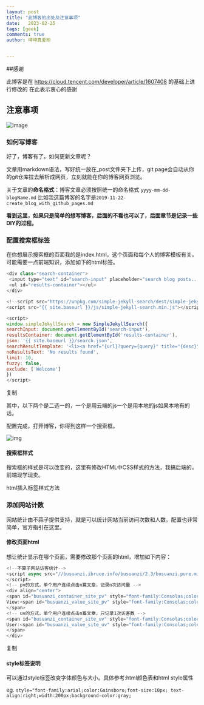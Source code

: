 ```yaml
---
layout: post
title: "此博客的出处及注意事项"
date:   2023-02-25
tags: [geek]
comments: true
author: 坤坤真爱粉


---
```




##感谢

此博客是在 https://cloud.tencent.com/developer/article/1607408 的基础上进行修改的
在此表示衷心的感谢





## 注意事项

![image](https://user-images.githubusercontent.com/101516281/221356874-e3c5c03f-99c9-455d-a0c7-b06d57fa1827.png)

### **如何写博客**

好了，博客有了。如何更新文章呢？

文章用markdown语法，写好统一放在_post文件夹下上传，git page会自动从你的git仓库拉去解析成网页，立刻就能在你的博客网页浏览。

关于文章的**命名格式**：博客文章必须按照统一的命名格式 `yyyy-mm-dd-blogName.md` 比如我这篇博客的名字是`2019-11-22-create_blog_with_github_pages.md`

**看到这里，如果只是简单的想写博客，后面的不看也可以了，后面章节是记录一些DIY的过程。**





### **配置搜索框标签**

在你想展示搜索框的页面我的是index.html，这个页面和每个人的博客模板有关，可能需要一点前端知识，添加如下的html标签。

```javascript
<div class="search-container">
 <input type="text" id="search-input" placeholder="search blog posts...">
 <ul id="results-container"></ul>
</div>

<!--script src="https://unpkg.com/simple-jekyll-search/dest/simple-jekyll-search.min.js"></script-->
<script src="{{ site.baseurl }}/js/simple-jekyll-search.min.js"></script>

<script>
window.simpleJekyllSearch = new SimpleJekyllSearch({
searchInput: document.getElementById('search-input'),
resultsContainer: document.getElementById('results-container'),
json: '{{ site.baseurl }}/search.json',
searchResultTemplate: '<li><a href="{url}?query={query}" title="{desc}">{title}</a></li>',
noResultsText: 'No results found',
limit: 10,
fuzzy: false,
exclude: ['Welcome']
})
</script>
```

复制

其中，以下两个是二选一的，一个是用云端的js一个是用本地的js如果本地有的话。

<script src="https://unpkg.com/simple-jekyll-search/dest/simple-jekyll-search.min.js"></script-->

<script src="{{ site.baseurl }}/js/simple-jekyll-search.min.js"></script>

配置完成，打开博客，你得到这样一个搜索框。

![img](https://ask.qcloudimg.com/http-save/yehe-1346475/ae7wuapz2q.png?imageView2/2/w/1620)

#### **搜索框样式**

搜索框的样式是可以改变的，这里有修改HTML中CSS样式的方法，我搞后端的，前端现学现卖。

html插入标签样式方法



### **添加网站计数**

网站统计由不蒜子提供支持，就是可以统计网站当前访问次数和人数。配置也非常简单，官方指引在这里。

#### **修改页面html**

想让统计显示在哪个页面，需要修改那个页面的html，增加如下内容：

```javascript
<!--不算子网站访客统计-->
<script async src="//busuanzi.ibruce.info/busuanzi/2.3/busuanzi.pure.mini.js">
</script>
<!-- pv的方式，单个用户连续点击n篇文章，记录n次访问量 -->
<div align="center">
<span id="busuanzi_container_site_pv" style="font-family:Consolas;color:Silver;font-size:12px;">
View:<span id="busuanzi_value_site_pv" style="font-family:Consolas;color:Silver;font-size:12px;"></span>
</span>
<!-- uv的方式，单个用户连续点击n篇文章，只记录1次访客数 -->
<span id="busuanzi_container_site_uv" style="font-family:Consolas;color:Silver;font-size:12px;">
User:<span id="busuanzi_value_site_uv" style="font-family:Consolas;color:Silver;font-size:12px;"></span>
</span>
</div>
```

复制

#### **style标签说明**

可以通过style标签改变字体颜色与大小。具体参考:html颜色表和html style属性

eg.  `style="font-family:arial;color:Gainsboro;font-size:10px; text-align:right;width:200px;background-color:gray;`

